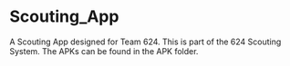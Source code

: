 # Scouting_App
 A Scouting App designed for Team 624. This is part of the 624 Scouting System. The APKs can be found in the APK folder.
